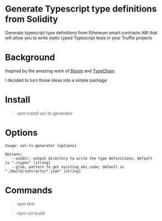 # Generate Typescript type definitions from Solidity

Generate typescript type definitions from Ethereum smart contracts ABI that will allow you to write static typed Typescript tests in your Truffle projects

# Background

Inspired by the amazing work of [Bloom](https://blog.hellobloom.io/how-typescript-makes-smart-contracts-easier-to-test-and-more-robust-c612a2d99537) and [TypeChain](https://github.com/Neufund/TypeChain)

I decided to turn those ideas into a simple package

# Install

> npm install sol-ts-generator

# Options

```
Usage: sol-ts-generator [options]

Options:
   --outDir, output directory to write the type definitions; default is "./types" [string]
   --glob, pattern to get existing abi code; default is "./build/contracts/*.json" [string]
```

# Commands

> npm test

> npm run build